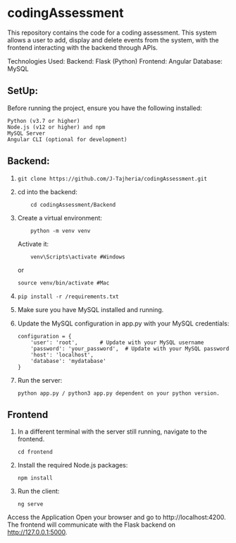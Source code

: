# codingAssessment

This repository contains the code for a coding assessment. This system allows a user to add, display and delete events from the system, with the frontend interacting with the backend through APIs.

Technologies Used:
Backend: Flask (Python) 
Frontend: Angular
Database: MySQL

## SetUp:
Before running the project, ensure you have the following installed:
```
Python (v3.7 or higher)
Node.js (v12 or higher) and npm
MySQL Server
Angular CLI (optional for development)
```

## Backend:
1. 
    ```
    git clone https://github.com/J-Tajheria/codingAssessment.git
    ```
2. cd into the backend:
    ```
        cd codingAssessment/Backend
    ```
3. Create a virtual environment:
    ```
        python -m venv venv
    ```
    Activate it:
    ```
        venv\Scripts\activate #Windows
    ```
    or
    ```
    source venv/bin/activate #Mac
    ```

4. 
    ```
    pip install -r /requirements.txt
    ```
5. Make sure you have MySQL installed and running.
6. Update the MySQL configuration in app.py with your MySQL credentials:
    ```
    configuration = {
        'user': 'root',       # Update with your MySQL username
        'password': 'your_password',  # Update with your MySQL password
        'host': 'localhost',
        'database': 'mydatabase'
    }
    ```
7. Run the server:
    ```
    python app.py / python3 app.py dependent on your python version.
    ```

## Frontend
1. In a different terminal with the server still running, navigate to the frontend.
    ```
    cd frontend
    ```
2. Install the required Node.js packages:
    ```
    npm install
    ```
3. Run the client:
    ```
    ng serve
    ```

Access the Application
Open your browser and go to http://localhost:4200. The frontend will communicate with the Flask backend on http://127.0.0.1:5000.
